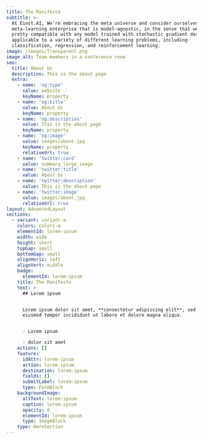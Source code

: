 ```yaml
---
title: The Manifesto
subtitle: >-
  At Einst.AI, We're embracing the meta universe and consider ourselves a
  meta-learning enterprise that is model-agnostic, in the sense that we're
  pretty compatible with any model trained with stochastic gradient descent and
  applicable to a variety of different learning problems, including
  classification, regression, and reinforcement learning.
image: /images/Transparent.png
image_alt: Team members in a conference room
seo:
  title: About Us
  description: This is the about page
  extra:
    - name: 'og:type'
      value: website
      keyName: property
    - name: 'og:title'
      value: About Us
      keyName: property
    - name: 'og:description'
      value: This is the about page
      keyName: property
    - name: 'og:image'
      value: images/about.jpg
      keyName: property
      relativeUrl: true
    - name: 'twitter:card'
      value: summary_large_image
    - name: 'twitter:title'
      value: About Us
    - name: 'twitter:description'
      value: This is the about page
    - name: 'twitter:image'
      value: images/about.jpg
      relativeUrl: true
layout: AdvancedLayout
sections:
  - variant: variant-a
    colors: colors-a
    elementId: lorem-ipsum
    width: wide
    height: short
    topGap: small
    bottomGap: small
    alignHoriz: left
    alignVert: middle
    badge:
      elementId: lorem-ipsum
    title: The Manifesto
    text: >-
      ## Lorem ipsum


      Lorem ipsum dolor sit amet, **consectetur adipiscing elit**, sed do
      eiusmod tempor incididunt ut labore et dolore magna aliqua.


      - Lorem ipsum

      - dolor sit amet
    actions: []
    feature:
      idAttr: lorem-ipsum
      action: lorem-ipsum
      destination: lorem-ipsum
      fields: []
      submitLabel: lorem-ipsum
      type: FormBlock
    backgroundImage:
      altText: lorem-ipsum
      caption: lorem-ipsum
      opacity: 0
      elementId: lorem-ipsum
      type: ImageBlock
    type: HeroSection
---
```

